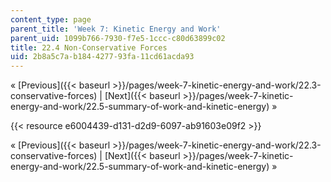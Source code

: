 ```yaml
---
content_type: page
parent_title: 'Week 7: Kinetic Energy and Work'
parent_uid: 1099b766-7930-f7e5-1ccc-c80d63899c02
title: 22.4 Non-Conservative Forces
uid: 2b8a5c7a-b184-4277-93fa-11cd61acda93
---
```


« [Previous]({{< baseurl >}}/pages/week-7-kinetic-energy-and-work/22.3-conservative-forces) | [Next]({{< baseurl >}}/pages/week-7-kinetic-energy-and-work/22.5-summary-of-work-and-kinetic-energy) »

{{< resource e6004439-d131-d2d9-6097-ab91603e09f2 >}}

« [Previous]({{< baseurl >}}/pages/week-7-kinetic-energy-and-work/22.3-conservative-forces) | [Next]({{< baseurl >}}/pages/week-7-kinetic-energy-and-work/22.5-summary-of-work-and-kinetic-energy) »